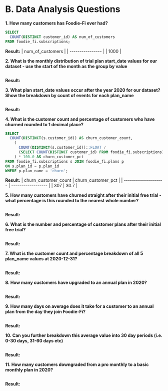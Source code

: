 # B. Data Analysis Questions

**1. How many customers has Foodie-Fi ever had?**
```sql
SELECT
  COUNT(DISTINCT customer_id) AS num_of_customers
FROM foodie_fi.subscriptions;
```
**Result:**
| num_of_customers |
| ---------------- |
| 1000             |

**2. What is the monthly distribution of trial plan start_date values for our dataset - use the start of the month as the group by value**
```sql
```
**Result:**

**3. What plan start_date values occur after the year 2020 for our dataset? Show the breakdown by count of events for each plan_name**
```sql
```
**Result:**

**4. What is the customer count and percentage of customers who have churned rounded to 1 decimal place?**
```sql
SELECT
  COUNT(DISTINCT(s.customer_id)) AS churn_customer_count,
    (
      COUNT(DISTINCT(s.customer_id))::FLOAT / 
      (SELECT COUNT(DISTINCT customer_id) FROM foodie_fi.subscriptions)
    ) * 100.0 AS churn_customer_pct
FROM foodie_fi.subscriptions s JOIN foodie_fi.plans p
ON s.plan_id = p.plan_id
WHERE p.plan_name = 'churn';
```
**Result:**
| churn_customer_count | churn_customer_pct |
| -------------------- | ------------------ |
| 307                  | 30.7               |

**5. How many customers have churned straight after their initial free trial - what percentage is this rounded to the nearest whole number?**
```sql
```
**Result:**

**6. What is the number and percentage of customer plans after their initial free trial?**
```sql
```
**Result:**

**7. What is the customer count and percentage breakdown of all 5 plan_name values at 2020-12-31?**
```sql
```
**Result:**

**8. How many customers have upgraded to an annual plan in 2020?**
```sql
```
**Result:**

**9. How many days on average does it take for a customer to an annual plan from the day they join Foodie-Fi?**
```sql
```
**Result:**

**10. Can you further breakdown this average value into 30 day periods (i.e. 0-30 days, 31-60 days etc)**
```sql
```
**Result:**

**11. How many customers downgraded from a pro monthly to a basic monthly plan in 2020?**
```sql
```
**Result:**
